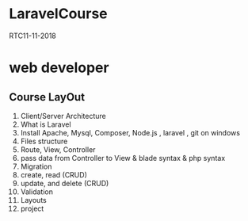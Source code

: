 # LaravelCourse
RTC11-11-2018

<h1>
web developer
</h1>
<h2> Course
 LayOut</h2>
<ol>

<li>Client/Server Architecture</li>
<li>What is Laravel </li>
<li>Install  Apache, Mysql, Composer, Node.js , laravel  , git on windows</li>
<li>Files structure</li>
<li>Route, View, Controller</li>
<li>pass data from Controller to View & blade syntax & php syntax</li>
<li>Migration </li>
<li>create, read (CRUD)</li>
<li>update, and delete (CRUD)</li>
<li>Validation </li>
<li>Layouts </li>
<li>project</li>
</ol>








